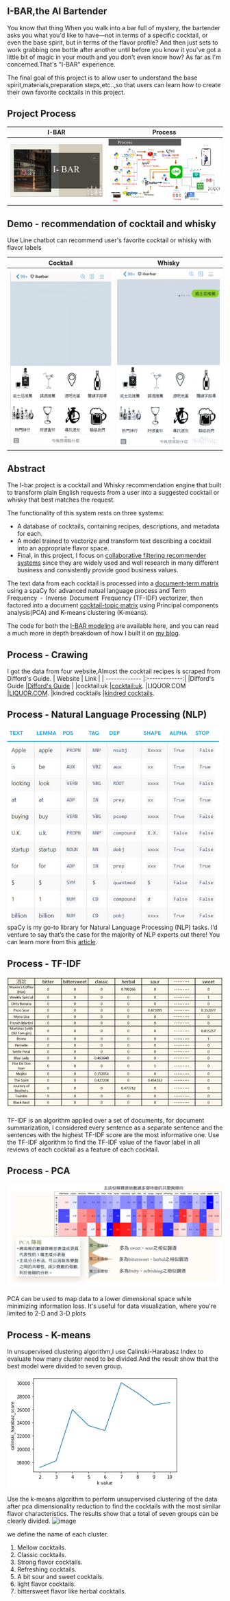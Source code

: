 ## I-BAR,the AI Bartender

You know that thing  When you walk into a bar full of mystery, the bartender asks you what you'd like to have—not in terms of a specific cocktail, or even the base spirit, but in terms of the flavor profile? And then just sets to work grabbing one bottle after another until before you know it you've got a little bit of magic in your mouth and you don't even know how? As far as I'm concerned.That's "I-BAR" experience.

The final goal of this project is to allow user to understand the base spirit,materials,preparation steps,etc..,so that users can learn how to create their own favorite cocktails in this project.


## Project  Process

| I-BAR         |    Process    |
| ------------- |:-------------:|
|![image](https://github.com/Han-lai/I-BAR/blob/master/01%20demo%E5%9C%96%E6%AA%94/I-BAR.png?raw=true)  |![image](https://github.com/Han-lai/I-BAR/blob/master/01%20demo%E5%9C%96%E6%AA%94/process.png?raw=true) |
## Demo - recommendation of cocktail and whisky
 Use Line chatbot can recommend user's favorite cocktail or whisky with flavor labels 

| Cocktail      | Whisky        |
| ------------- |:-------------:|
|![image](https://github.com/Han-lai/I-BAR/blob/master/01%20demo%E5%9C%96%E6%AA%94/cocktail_demo.gif?raw=true)      |![image](https://github.com/Han-lai/I-BAR/blob/master/01%20demo%E5%9C%96%E6%AA%94/whisky.gif?raw=true)   |


## Abstract

The I-bar project is a cocktail and Whisky recommendation engine that built to transform plain English requests from a user into a suggested cocktail or whisky that best matches the request.

The functionality of this system rests on three systems:
* A database of cocktails, containing recipes, descriptions, and metadata for each.
* A model trained to vectorize and transform text describing a cocktail into an appropriate flavor space.
* Final, in this project, I focus on [collaborative filtering recommender systems](https://github.com/Han-lai/WhiskyRecommendationSystem
) since they are widely used and well research in many different business and consistently provide good business values. 

The text data from each cocktail is processed into a [document-term matrix](https://github.com/Han-lai/I-BAR/blob/master/TFIDF/TF-IDF_cocktail.py) using a spaCy for advanced natual language process and Term Frequency - Inverse Document Frequency (TF-IDF) vectorizer, then factored into a document [cocktail-topic matrix](https://github.com/Han-lai/I-BAR/blob/master/kmeans/pca_kmeans_model.py) using Principal components analysis(PCA) and K-means clustering (K-means). 

The code for both the [I-BAR modeling](https://github.com/Han-lai/I-BAR/blob/master/kmeans/pca_kmeans_model.py) are available here, and you can read a much more in depth breakdown of how I built it on [my blog](https://hanjobs-com.webnode.tw/).


## Process - Crawing
I got the data from four website,Almost the cocktail recipes is scraped from Difford's Guide.
| Website          | Link       |
| -------------    |:-------------:|
|Difford's Guide   |[Difford's Guide](https://www.diffordsguide.com/)  |
|cocktail:uk       |[cocktail:uk](https://www.cocktail.uk.com/).
|LIQUOR.COM        |[LIQUOR.COM](https://www.liquor.com/).
|kindred cocktails |[kindred cocktails](https://kindredcocktails.com/).

## Process - Natural Language Processing (NLP)
![image](https://github.com/Han-lai/I-BAR/blob/master/01%20demo%E5%9C%96%E6%AA%94/spacy.PNG?raw=true) 
spaCy is my go-to library for Natural Language Processing (NLP) tasks. I’d venture to say that’s the case for the majority of NLP experts out there! You can learn more from this [article](https://hanjobs-com.webnode.tw/l/spacy/).


## Process - TF-IDF
![image](https://github.com/Han-lai/I-BAR/blob/master/01%20demo%E5%9C%96%E6%AA%94/TF-IDF.png?raw=true) 


TF-IDF is an algorithm applied over a set of documents, for document summarization, I considered every sentence as a separate sentence and the sentences with the highest TF-IDF score are the most informative one.
Use the TF-IDF algorithm to find the TF-IDF value of the flavor label in all reviews of each cocktail as a feature of each cocktail.


## Process - PCA
![image](https://github.com/Han-lai/I-BAR/blob/master/01%20demo%E5%9C%96%E6%AA%94/pca.png?raw=true) 

PCA can be used to map data to a lower dimensional space while minimizing information loss. It's useful for data visualization, where you're limited to 2-D and 3-D plots

## Process - K-means
In unsupervised clustering algorithm,I use Calinski-Harabasz Index to evaluate how many cluster need to be divided.And the result show that the best model were  divided to seven group.

![image](https://github.com/Han-lai/I-BAR/blob/master/01%20demo%E5%9C%96%E6%AA%94/Calinski-Harabasz%20Index.png?raw=true)

Use the k-means algorithm to perform unsupervised clustering of the data after pca dimensionality reduction to find the cocktails with the most similar flavor characteristics. The results show that a total of seven groups can be clearly divided.
![image](https://github.com/Han-lai/I-BAR/blob/master/01%20demo%E5%9C%96%E6%AA%94/KMEANS%20-GIF.gif?raw=true)


we define the name of each cluster.
1. Mellow cocktails.
2. Classic cocktails.
3. Strong flavor cocktails.
4. Refreshing cocktails.
5. A bit sour and sweet cocktails.
6. light flavor cocktails.
7. bittersweet flavor like herbal cocktails.








